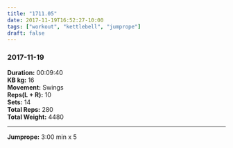 ```yaml
---
title: "1711.05"
date: 2017-11-19T16:52:27-10:00
tags: ["workout", "kettlebell", "jumprope"]
draft: false
---
```


### 2017-11-19

**Duration:** 00:09:40  
**KB kg:** 16  
**Movement:** Swings  
**Reps(L + R):** 10  
**Sets:** 14  
**Total Reps:** 280  
**Total Weight:** 4480

---

**Jumprope:** 3:00 min x 5
